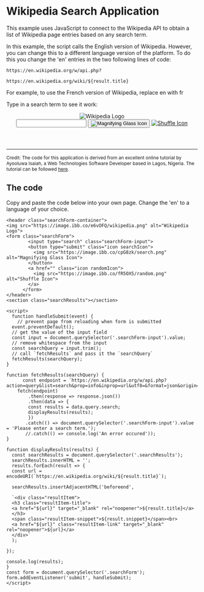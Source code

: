 <h1>Wikipedia Search Application</h1>
<p>This example uses JavaScript to connect to the Wikipedia API to obtain a list of Wikipedia page entries based on any search term.</p>
<p>In this example, the script calls the English version of Wikipedia. However, you can change this to a different language version of the platform. To do this you change the 'en' entries in the two following lines of code:</p>
<p><code>https://en.wikipedia.org/w/api.php?</code></p>
<p><code>https://en.wikipedia.org/wiki/${result.title}</code></p>
<p>For example, to use the French version of Wikipedia, replace en with fr</p>
<p>Type in a search term to see it work:</p>


<header class="searchForm-container">
<img src="https://image.ibb.co/e6vOFQ/wikipedia.png" alt="Wikipedia Logo">
<form class="searchForm">
        <input type="search" class="searchForm-input">
        <button type="submit" class="icon searchIcon">
          <img src="https://image.ibb.co/cpG8zk/search.png" alt="Magnifying Glass Icon">
        </button>
        <a href="" class="icon randomIcon">
          <img src="https://image.ibb.co/fR5OX5/random.png" alt="Shuffle Icon">
        </a>
      </form>
</header>
<section class="searchResults"></section>
  
<script>
  function handleSubmit(event) {
    // prevent page from reloading when form is submitted
  event.preventDefault();
  // get the value of the input field
  const input = document.querySelector('.searchForm-input').value;
  // remove whitespace from the input
  const searchQuery = input.trim();
  // call `fetchResults` and pass it the `searchQuery`
  fetchResults(searchQuery);
}

function fetchResults(searchQuery) {
	  const endpoint = `https://en.wikipedia.org/w/api.php?action=query&list=search&prop=info&inprop=url&utf8=&format=json&origin=*&srlimit=20&srsearch=${searchQuery}`;
  	fetch(endpoint)
  		.then(response => response.json())
  		.then(data => {
        const results = data.query.search;
  	  	displayResults(results);
		})
       .catch(() => document.querySelector('.searchForm-input').value = 'Please enter a search term.');
       //.catch(() => console.log('An error occured'));
}

function displayResults(results) {
  const searchResults = document.querySelector('.searchResults');
  searchResults.innerHTML = '';
  results.forEach(result => {
  const url = encodeURI(`https://en.wikipedia.org/wiki/${result.title}`);
  
  searchResults.insertAdjacentHTML('beforeend',
  
  `<div class="resultItem">
  <h3 class="resultItem-title">
  <a href="${url}" target="_blank" rel="noopener">${result.title}</a>
  </h3>
  <span class="resultItem-snippet">${result.snippet}</span><br>
  <a href="${url}" class="resultItem-link" target="_blank" rel="noopener">${url}</a>
  </div>`
  );
  
});

console.log(results);
}
const form = document.querySelector('.searchForm');
form.addEventListener('submit', handleSubmit);
</script>

<hr>
<div style="clear:both;"></div>
<div>
	<p style="font-size: 86%;">Credit: The code for this application is derived from an excellent online tutorial by Ayooluwa Isaiah, a Web Technologies Software Developer based in Lagos, Nigeria. The tutorial can be followed <a href="https://freshman.tech/wikipedia-javascript/">here</a>.</p></div>
  
<h2>The code</h2>
<p>Copy and paste the code below into your own page. Change the 'en' to a language of your choice.</p>

```
<header class="searchForm-container">
<img src="https://image.ibb.co/e6vOFQ/wikipedia.png" alt="Wikipedia Logo">
<form class="searchForm">
        <input type="search" class="searchForm-input">
        <button type="submit" class="icon searchIcon">
          <img src="https://image.ibb.co/cpG8zk/search.png" alt="Magnifying Glass Icon">
        </button>
        <a href="" class="icon randomIcon">
          <img src="https://image.ibb.co/fR5OX5/random.png" alt="Shuffle Icon">
        </a>
      </form>
</header>
<section class="searchResults"></section>
  
<script>
  function handleSubmit(event) {
    // prevent page from reloading when form is submitted
  event.preventDefault();
  // get the value of the input field
  const input = document.querySelector('.searchForm-input').value;
  // remove whitespace from the input
  const searchQuery = input.trim();
  // call `fetchResults` and pass it the `searchQuery`
  fetchResults(searchQuery);
}

function fetchResults(searchQuery) {
	  const endpoint = `https://en.wikipedia.org/w/api.php?action=query&list=search&prop=info&inprop=url&utf8=&format=json&origin=*&srlimit=20&srsearch=${searchQuery}`;
  	fetch(endpoint)
  		.then(response => response.json())
  		.then(data => {
        const results = data.query.search;
  	  	displayResults(results);
		})
       .catch(() => document.querySelector('.searchForm-input').value = 'Please enter a search term.');
       //.catch(() => console.log('An error occured'));
}

function displayResults(results) {
  const searchResults = document.querySelector('.searchResults');
  searchResults.innerHTML = '';
  results.forEach(result => {
  const url = encodeURI(`https://en.wikipedia.org/wiki/${result.title}`);
  
  searchResults.insertAdjacentHTML('beforeend',
  
  `<div class="resultItem">
  <h3 class="resultItem-title">
  <a href="${url}" target="_blank" rel="noopener">${result.title}</a>
  </h3>
  <span class="resultItem-snippet">${result.snippet}</span><br>
  <a href="${url}" class="resultItem-link" target="_blank" rel="noopener">${url}</a>
  </div>`
  );
  
});

console.log(results);
}
const form = document.querySelector('.searchForm');
form.addEventListener('submit', handleSubmit);
</script>

```

  
